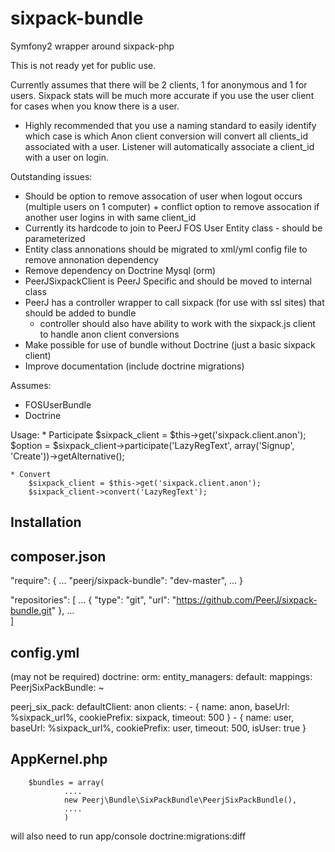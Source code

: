 sixpack-bundle
===========

Symfony2 wrapper around sixpack-php

This is not ready yet for public use.

Currently assumes that there will be 2 clients, 1 for anonymous and 1 for users.
Sixpack stats will be much more accurate if you use the user client for cases when you know there is a user.
 * Highly recommended that you use a naming standard to easily identify which case is which
Anon client conversion will convert all clients_id associated with a user.
Listener will automatically associate a client_id with a user on login.

Outstanding issues:
* Should be option to remove assocation of user when logout occurs (multiple users on 1 computer) + conflict option
  to remove assocation if another user logins in with same client_id
* Currently its hardcode to join to PeerJ FOS User Entity class - should be parameterized
* Entity class annonations should be migrated to xml/yml config file to remove annonation dependency
* Remove dependency on Doctrine Mysql (orm)
* PeerJSixpackClient is PeerJ Specific and should be moved to internal class
* PeerJ has a controller wrapper to call sixpack (for use with ssl sites) that should be added to bundle
  * controller should also have ability to work with the sixpack.js client to handle anon client conversions
* Make possible for use of bundle without Doctrine (just a basic sixpack client)
* Improve documentation (include doctrine migrations)


Assumes:
* FOSUserBundle
* Doctrine

Usage:
    * Participate
        $sixpack_client = $this->get('sixpack.client.anon');
        $option = $sixpack_client->participate('LazyRegText', array('Signup', 'Create'))->getAlternative();

    * Convert
        $sixpack_client = $this->get('sixpack.client.anon');
        $sixpack_client->convert('LazyRegText');


Installation
---
composer.json
---
"require": {
    ...
    "peerj/sixpack-bundle": "dev-master",
    ...
}
    
"repositories": [
    ...
    {
        "type": "git",
        "url": "https://github.com/PeerJ/sixpack-bundle.git"
    },
    ...    
]

config.yml
--
(may not be required)
doctrine:
    orm:
        entity_managers:
            default:
                mappings:
                    PeerjSixPackBundle: ~

peerj_six_pack:
    defaultClient: anon
    clients:
        - { name: anon, baseUrl: %sixpack_url%, cookiePrefix: sixpack, timeout: 500 }
        - { name: user, baseUrl: %sixpack_url%, cookiePrefix: user, timeout: 500, isUser: true }

AppKernel.php
--
        $bundles = array(
                ....
                new Peerj\Bundle\SixPackBundle\PeerjSixPackBundle(),
                ....
                )
                

will also need to run app/console doctrine:migrations:diff
